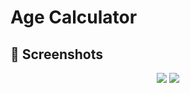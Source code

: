 # Age Calculator
## 📸 Screenshots
<p align="center">
  <img src="https://github.com/Farea-Al-Dhelaa/Library_System/blob/main/Screenshot/Screenshot%20.png">
  <img src="https://github.com/Farea-Al-Dhelaa/Library_System/blob/main/Screenshot/Screenshot2%20.png">
</p>


